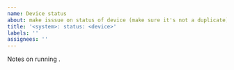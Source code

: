 ```yaml
---
name: Device status
about: make isssue on status of device (make sure it's not a duplicate)
title: '<system>: status: <device>'
labels: ''
assignees: ''
---
```


Notes on <device> running <kernel version>.